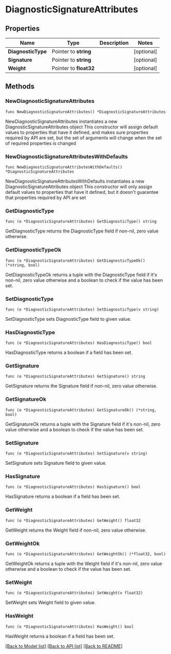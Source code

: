 # DiagnosticSignatureAttributes

## Properties

Name | Type | Description | Notes
------------ | ------------- | ------------- | -------------
**DiagnosticType** | Pointer to **string** |  | [optional] 
**Signature** | Pointer to **string** |  | [optional] 
**Weight** | Pointer to **float32** |  | [optional] 

## Methods

### NewDiagnosticSignatureAttributes

`func NewDiagnosticSignatureAttributes() *DiagnosticSignatureAttributes`

NewDiagnosticSignatureAttributes instantiates a new DiagnosticSignatureAttributes object
This constructor will assign default values to properties that have it defined,
and makes sure properties required by API are set, but the set of arguments
will change when the set of required properties is changed

### NewDiagnosticSignatureAttributesWithDefaults

`func NewDiagnosticSignatureAttributesWithDefaults() *DiagnosticSignatureAttributes`

NewDiagnosticSignatureAttributesWithDefaults instantiates a new DiagnosticSignatureAttributes object
This constructor will only assign default values to properties that have it defined,
but it doesn't guarantee that properties required by API are set

### GetDiagnosticType

`func (o *DiagnosticSignatureAttributes) GetDiagnosticType() string`

GetDiagnosticType returns the DiagnosticType field if non-nil, zero value otherwise.

### GetDiagnosticTypeOk

`func (o *DiagnosticSignatureAttributes) GetDiagnosticTypeOk() (*string, bool)`

GetDiagnosticTypeOk returns a tuple with the DiagnosticType field if it's non-nil, zero value otherwise
and a boolean to check if the value has been set.

### SetDiagnosticType

`func (o *DiagnosticSignatureAttributes) SetDiagnosticType(v string)`

SetDiagnosticType sets DiagnosticType field to given value.

### HasDiagnosticType

`func (o *DiagnosticSignatureAttributes) HasDiagnosticType() bool`

HasDiagnosticType returns a boolean if a field has been set.

### GetSignature

`func (o *DiagnosticSignatureAttributes) GetSignature() string`

GetSignature returns the Signature field if non-nil, zero value otherwise.

### GetSignatureOk

`func (o *DiagnosticSignatureAttributes) GetSignatureOk() (*string, bool)`

GetSignatureOk returns a tuple with the Signature field if it's non-nil, zero value otherwise
and a boolean to check if the value has been set.

### SetSignature

`func (o *DiagnosticSignatureAttributes) SetSignature(v string)`

SetSignature sets Signature field to given value.

### HasSignature

`func (o *DiagnosticSignatureAttributes) HasSignature() bool`

HasSignature returns a boolean if a field has been set.

### GetWeight

`func (o *DiagnosticSignatureAttributes) GetWeight() float32`

GetWeight returns the Weight field if non-nil, zero value otherwise.

### GetWeightOk

`func (o *DiagnosticSignatureAttributes) GetWeightOk() (*float32, bool)`

GetWeightOk returns a tuple with the Weight field if it's non-nil, zero value otherwise
and a boolean to check if the value has been set.

### SetWeight

`func (o *DiagnosticSignatureAttributes) SetWeight(v float32)`

SetWeight sets Weight field to given value.

### HasWeight

`func (o *DiagnosticSignatureAttributes) HasWeight() bool`

HasWeight returns a boolean if a field has been set.


[[Back to Model list]](../README.md#documentation-for-models) [[Back to API list]](../README.md#documentation-for-api-endpoints) [[Back to README]](../README.md)



